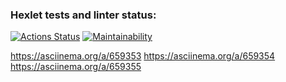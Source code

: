 ### Hexlet tests and linter status:
[![Actions Status](https://github.com/Kagawan/java-project-61/actions/workflows/hexlet-check.yml/badge.svg)](https://github.com/Kagawan/java-project-61/actions)
[![Maintainability](https://api.codeclimate.com/v1/badges/dc8af6258b399d669dc8/maintainability)](https://codeclimate.com/github/Kagawan/java-project-61/maintainability)

[//]: # ([![Test Coverage]&#40;https://api.codeclimate.com/v1/badges/dc8af6258b399d669dc8/test_coverage&#41;]&#40;https://codeclimate.com/github/Kagawan/java-project-61/test_coverage&#41;)
https://asciinema.org/a/659353
https://asciinema.org/a/659354
https://asciinema.org/a/659355